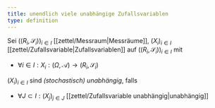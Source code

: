 ```yaml
---
title: unendlich viele unabhängige Zufallsvariablen
type: definition
---
```


Sei $((R_i, \mathscr{S}_i))_{i \in I}$ [[zettel/Messraum|Messräume]], $(X_i)_{i \in I}$ [[zettel/Zufallsvariable|Zufallsvariablen]] auf $((R_i, \mathscr{S}_i))_{i \in I}$ mit
- $\forall i \in I : X_i : (\Omega, \mathcal{A}) \to (R_i, \mathscr{S}_i)$

$(X_i)_{i \in I}$ sind *(stochastisch) unabhängig*, falls
- $\forall J \subset I : (X_j)_{j \in J}$ [[zettel/Zufallsvariable unabhängig|unabhängig]]
